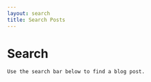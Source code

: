 ```yaml
---
layout: search
title: Search Posts
---
```


<div class="container">
    <h1> Search</h1>

    Use the search bar below to find a blog post.
</div>
